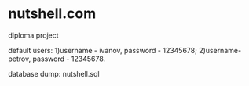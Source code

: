 # nutshell.com
diploma project

default users:
1)username - ivanov, password - 12345678;
2)username- petrov, password - 12345678.

database dump: nutshell.sql
